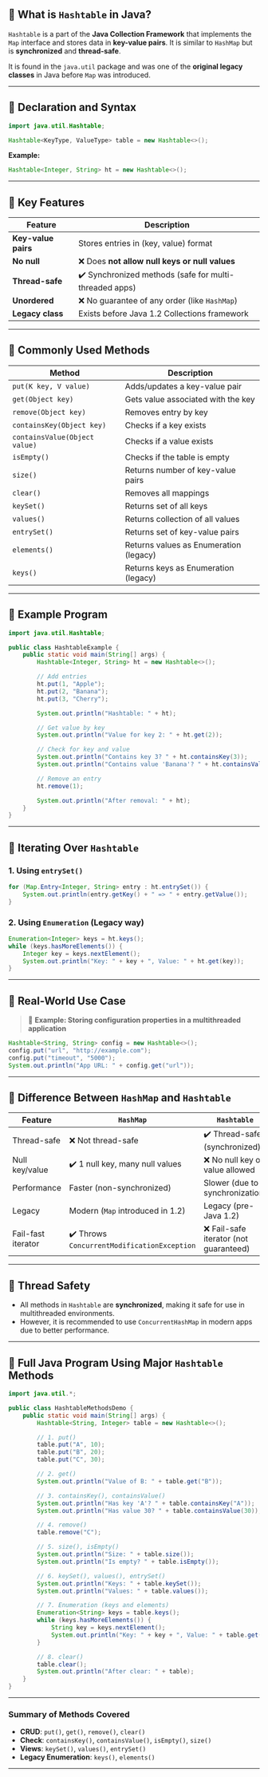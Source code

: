

## 🔹 What is `Hashtable` in Java?

`Hashtable` is a part of the **Java Collection Framework** that implements the `Map` interface and stores data in **key-value pairs**. It is similar to `HashMap` but is **synchronized** and **thread-safe**.

It is found in the `java.util` package and was one of the **original legacy classes** in Java before `Map` was introduced.

---

## 🔹 Declaration and Syntax

```java
import java.util.Hashtable;

Hashtable<KeyType, ValueType> table = new Hashtable<>();
```

**Example:**

```java
Hashtable<Integer, String> ht = new Hashtable<>();
```

---

## 🔹 Key Features

| Feature             | Description                                            |
| ------------------- | ------------------------------------------------------ |
| **Key-value pairs** | Stores entries in (key, value) format                  |
| **No null**         | ❌ Does **not allow null keys or null values**          |
| **Thread-safe**     | ✔️ Synchronized methods (safe for multi-threaded apps) |
| **Unordered**       | ❌ No guarantee of any order (like `HashMap`)           |
| **Legacy class**    | Exists before Java 1.2 Collections framework           |

---

## 🔹 Commonly Used Methods

| Method                        | Description                            |
| ----------------------------- | -------------------------------------- |
| `put(K key, V value)`         | Adds/updates a key-value pair          |
| `get(Object key)`             | Gets value associated with the key     |
| `remove(Object key)`          | Removes entry by key                   |
| `containsKey(Object key)`     | Checks if a key exists                 |
| `containsValue(Object value)` | Checks if a value exists               |
| `isEmpty()`                   | Checks if the table is empty           |
| `size()`                      | Returns number of key-value pairs      |
| `clear()`                     | Removes all mappings                   |
| `keySet()`                    | Returns set of all keys                |
| `values()`                    | Returns collection of all values       |
| `entrySet()`                  | Returns set of key-value pairs         |
| `elements()`                  | Returns values as Enumeration (legacy) |
| `keys()`                      | Returns keys as Enumeration (legacy)   |

---

## 🔹 Example Program

```java
import java.util.Hashtable;

public class HashtableExample {
    public static void main(String[] args) {
        Hashtable<Integer, String> ht = new Hashtable<>();

        // Add entries
        ht.put(1, "Apple");
        ht.put(2, "Banana");
        ht.put(3, "Cherry");

        System.out.println("Hashtable: " + ht);

        // Get value by key
        System.out.println("Value for key 2: " + ht.get(2));

        // Check for key and value
        System.out.println("Contains key 3? " + ht.containsKey(3));
        System.out.println("Contains value 'Banana'? " + ht.containsValue("Banana"));

        // Remove an entry
        ht.remove(1);

        System.out.println("After removal: " + ht);
    }
}
```

---

## 🔹 Iterating Over `Hashtable`

### 1. Using `entrySet()`

```java
for (Map.Entry<Integer, String> entry : ht.entrySet()) {
    System.out.println(entry.getKey() + " => " + entry.getValue());
}
```

### 2. Using `Enumeration` (Legacy way)

```java
Enumeration<Integer> keys = ht.keys();
while (keys.hasMoreElements()) {
    Integer key = keys.nextElement();
    System.out.println("Key: " + key + ", Value: " + ht.get(key));
}
```

---

## 🔹 Real-World Use Case

> 🧾 **Example: Storing configuration properties in a multithreaded application**

```java
Hashtable<String, String> config = new Hashtable<>();
config.put("url", "http://example.com");
config.put("timeout", "5000");
System.out.println("App URL: " + config.get("url"));
```

---

## 🔹 Difference Between `HashMap` and `Hashtable`

| Feature            | `HashMap`                                   | `Hashtable`                           |
| ------------------ | ------------------------------------------- | ------------------------------------- |
| Thread-safe        | ❌ Not thread-safe                           | ✔️ Thread-safe (synchronized)         |
| Null key/value     | ✔️ 1 null key, many null values             | ❌ No null key or value allowed        |
| Performance        | Faster (non-synchronized)                   | Slower (due to synchronization)       |
| Legacy             | Modern (`Map` introduced in 1.2)            | Legacy (pre-Java 1.2)                 |
| Fail-fast iterator | ✔️ Throws `ConcurrentModificationException` | ❌ Fail-safe iterator (not guaranteed) |

---

## 🔹 Thread Safety

* All methods in `Hashtable` are **synchronized**, making it safe for use in multithreaded environments.
* However, it is recommended to use `ConcurrentHashMap` in modern apps due to better performance.

---

## 🔹 Full Java Program Using Major `Hashtable` Methods

```java
import java.util.*;

public class HashtableMethodsDemo {
    public static void main(String[] args) {
        Hashtable<String, Integer> table = new Hashtable<>();

        // 1. put()
        table.put("A", 10);
        table.put("B", 20);
        table.put("C", 30);

        // 2. get()
        System.out.println("Value of B: " + table.get("B"));

        // 3. containsKey(), containsValue()
        System.out.println("Has key 'A'? " + table.containsKey("A"));
        System.out.println("Has value 30? " + table.containsValue(30));

        // 4. remove()
        table.remove("C");

        // 5. size(), isEmpty()
        System.out.println("Size: " + table.size());
        System.out.println("Is empty? " + table.isEmpty());

        // 6. keySet(), values(), entrySet()
        System.out.println("Keys: " + table.keySet());
        System.out.println("Values: " + table.values());

        // 7. Enumeration (keys and elements)
        Enumeration<String> keys = table.keys();
        while (keys.hasMoreElements()) {
            String key = keys.nextElement();
            System.out.println("Key: " + key + ", Value: " + table.get(key));
        }

        // 8. clear()
        table.clear();
        System.out.println("After clear: " + table);
    }
}
```

---

### Summary of Methods Covered

* **CRUD**: `put()`, `get()`, `remove()`, `clear()`
* **Check**: `containsKey()`, `containsValue()`, `isEmpty()`, `size()`
* **Views**: `keySet()`, `values()`, `entrySet()`
* **Legacy Enumeration**: `keys()`, `elements()`

---

